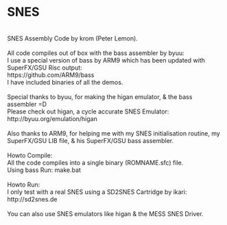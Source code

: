 SNES
====
<br />
SNES Assembly Code by krom (Peter Lemon).<br />
<br />
All code compiles out of box with the bass assembler by byuu:<br />
I use a special version of bass by ARM9 which has been updated with SuperFX/GSU Risc output:<br />
https://github.com/ARM9/bass<br />
I have included binaries of all the demos.<br />
<br />
Special thanks to byuu, for making the higan emulator, & the bass assembler =D<br />
Please check out higan, a cycle accurate SNES Emulator:<br />
http://byuu.org/emulation/higan<br />
<br />
Also thanks to ARM9, for helping me with my SNES initialisation routine, my SuperFX/GSU LIB file, & his SuperFX/GSU bass assembler.<br />
<br />
Howto Compile:<br />
All the code compiles into a single binary (ROMNAME.sfc) file.<br />
Using bass Run: make.bat<br />
<br />
Howto Run:<br />
I only test with a real SNES using a SD2SNES Cartridge by ikari:<br />
http://sd2snes.de<br />
<br />
You can also use SNES emulators like higan & the MESS SNES Driver.
